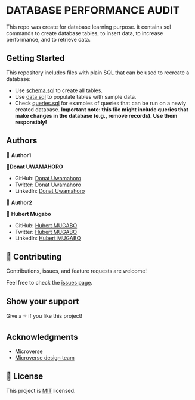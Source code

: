 # DATABASE PERFORMANCE AUDIT

This repo was create for database learning purpose. it contains sql commands to create database tables, to insert data, to increase performance, and to retrieve data.


## Getting Started

This repository includes files with plain SQL that can be used to recreate a database:

- Use [schema.sql](./schema.sql) to create all tables.
- Use [data.sql](./data.sql) to populate tables with sample data.
- Check [queries.sql](./queries.sql) for examples of queries that can be run on a newly created database. **Important note: this file might include queries that make changes in the database (e.g., remove records). Use them responsibly!**


## Authors

👤 **Author1**

👤**Donat UWAMAHORO**

- GitHub: [Donat Uwamahoro](https://github.com/uwadonat)
- Twitter: [Donat Uwamahoro](https://www.linkedin.com/in/uwadonat)
- LinkedIn: [Donat Uwamahoro](https://twitter.com/uwahoroDonat)

👤 **Author2**

👤 **Hubert Mugabo**

- GitHub: [Hubert MUGABO](https://github.com/mugberto)
- Twitter: [Hubert MUGABO](https://twitter.com/mugberto)
- LinkedIn: [Hubert MUGABO](https://www.linkedin.com/in/hubert-mugabo)


## 🤝 Contributing

Contributions, issues, and feature requests are welcome!

Feel free to check the [issues page](../../issues/).

## Show your support

Give a ⭐️ if you like this project!

## Acknowledgments

- Microverse
- [Microverse design team](https://app.zeplin.io/project/5b35a9e13227086040f8eb75/screen/5b695e29bb8c844f118f9378)

## 📝 License

This project is [MIT](./LICENSE) licensed.
